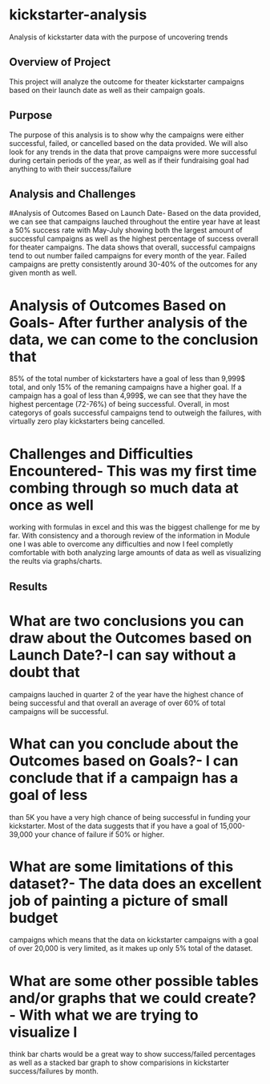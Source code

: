 # kickstarter-analysis
Analysis of kickstarter data with the purpose of uncovering trends 
## Overview of Project
This project will analyze the outcome for theater kickstarter campaigns based on their
launch date as well as their campaign goals.

## Purpose
The purpose of this analysis is to show why the campaigns were either successful, failed, or cancelled
based on the data provided. We will also look for any trends in the data that prove campaigns were more successful
during certain periods of the year, as well as if their fundraising goal had anything to with their success/failure
## Analysis and Challenges

#Analysis of Outcomes Based on Launch Date- Based on the data provided, we can see that campaigns lauched 
throughout the entire year have at least a 50% success rate with May-July showing both the largest amount of 
successful campaigns as well as the highest percentage of success overall for theater campaigns. The data shows 
that overall, successful campaigns tend to out number failed campaigns for every month of the year. Failed 
campaigns are pretty consistently around 30-40% of the outcomes for any given month as well. 

# Analysis of Outcomes Based on Goals- After further analysis of the data, we can come to the conclusion that
85% of the total number of kickstarters have a goal of less than 9,999$ total, and only 15% of the remaning 
campaigns have a higher goal. If a campaign has a goal of less than 4,999$, we can see that they have the highest 
percentage (72-76%) of being successful. Overall, in most categorys of goals successful campaigns tend to outweigh
the failures, with virtually zero play kickstarters being cancelled.

# Challenges and Difficulties Encountered- This was my first time combing through so much data at once as well 
working with formulas in excel and this was the biggest challenge for me by far. With consistency and a thorough
review of the information in Module one I was able to overcome any difficulties and now I feel completly comfortable
with both analyzing large amounts of data as well as visualizing the reults via graphs/charts. 

## Results

# What are two conclusions you can draw about the Outcomes based on Launch Date?-I can say without a doubt that
campaigns lauched in quarter 2 of the year have the highest chance of being successful and that overall an average
of over 60% of total campaigns will be successful.

# What can you conclude about the Outcomes based on Goals?- I can conclude that if a campaign has a goal of less 
than 5K you have a very high chance of being successful in funding your kickstarter. Most of the data suggests
that if you have a goal of 15,000-39,000 your chance of failure if 50% or higher. 

# What are some limitations of this dataset?- The data does an excellent job of painting a picture of small budget
campaigns which means that the data on kickstarter campaigns with a goal of over 20,000 is very limited, as it 
makes up only 5% total of the dataset.

# What are some other possible tables and/or graphs that we could create?- With what we are trying to visualize I 
think bar charts would be a great way to show success/failed percentages as well as a stacked bar graph to show
comparisions in kickstarter success/failures by month. 
